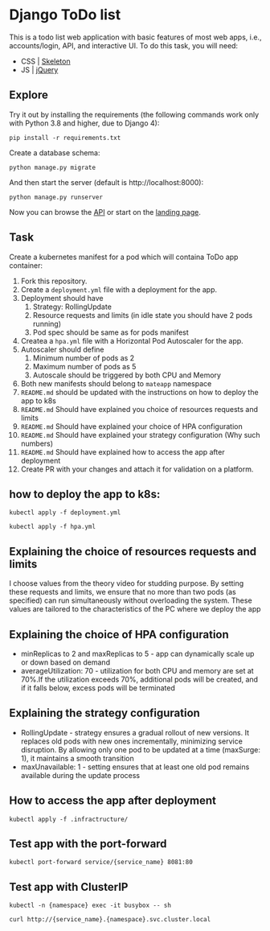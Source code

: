 # Django ToDo list

This is a todo list web application with basic features of most web apps, i.e., accounts/login, API, and interactive UI. To do this task, you will need:

- CSS | [Skeleton](http://getskeleton.com/)
- JS | [jQuery](https://jquery.com/)

## Explore

Try it out by installing the requirements (the following commands work only with Python 3.8 and higher, due to Django 4):

```
pip install -r requirements.txt
```

Create a database schema:

```
python manage.py migrate
```

And then start the server (default is http://localhost:8000):

```
python manage.py runserver
```

Now you can browse the [API](http://localhost:8000/api/) or start on the [landing page](http://localhost:8000/).

## Task

Create a kubernetes manifest for a pod which will containa ToDo app container:

1. Fork this repository.
1. Create a `deployment.yml` file with a deployment for the app.
1. Deployment should have
   1. Strategy: RollingUpdate
   1. Resource requests and limits (in idle state you should have 2 pods running)
   1. Pod spec should be same as for pods manifest
1. Createa a `hpa.yml` file with a Horizontal Pod Autoscaler for the app.
1. Autoscaler should define
   1. Minimum number of pods as 2
   2. Maximum number of pods as 5
   3. Autoscale should be triggered by both CPU and Memory
1. Both new manifests should belong to `mateapp` namespace
1. `README.md` should be updated with the instructions on how to deploy the app to k8s
1. `README.md` Should have explained you choice of resources requests and limits
1. `README.md` Should have explained your choice of HPA configuration
1. `README.md` Should have explained your strategy configuration (Why such numbers)
1. `README.md` Should have explained how to access the app after deployment
1. Create PR with your changes and attach it for validation on a platform.

## how to deploy the app to k8s:

```
kubectl apply -f deployment.yml
```

```
kubectl apply -f hpa.yml
```

## Explaining the choice of resources requests and limits

I choose values from the theory video for studding purpose.
By setting these requests and limits, we ensure that no more than two pods (as specified) can run simultaneously without overloading the system. These values are tailored to the characteristics of the PC where we deploy the app

## Explaining the choice of HPA configuration

- minReplicas to 2 and maxReplicas to 5 - app can dynamically scale up or down based on demand
- averageUtilization: 70 - utilization for both CPU and memory are set at 70%.If the utilization exceeds 70%, additional pods will be created, and if it falls below, excess pods will be terminated

## Explaining the strategy configuration

- RollingUpdate - strategy ensures a gradual rollout of new versions. It replaces old pods with new ones incrementally, minimizing service disruption. By allowing only one pod to be updated at a time (maxSurge: 1), it maintains a smooth transition
- maxUnavailable: 1 - setting ensures that at least one old pod remains available during the update process

## How to access the app after deployment

```
kubectl apply -f .infractructure/
```

## Test app with the port-forward

```
kubectl port-forward service/{service_name} 8081:80
```

## Test app with ClusterIP

```
kubectl -n {namespace} exec -it busybox -- sh
```

```
curl http://{service_name}.{namespace}.svc.cluster.local
```
